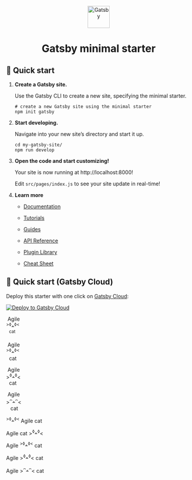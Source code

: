 <p align="center">
  <a href="https://www.gatsbyjs.com/?utm_source=starter&utm_medium=readme&utm_campaign=minimal-starter">
    <img alt="Gatsby" src="https://www.gatsbyjs.com/Gatsby-Monogram.svg" width="60" />
  </a>
</p>
<h1 align="center">
  Gatsby minimal starter
</h1>

## 🚀 Quick start

1.  **Create a Gatsby site.**

    Use the Gatsby CLI to create a new site, specifying the minimal starter.

    ```shell
    # create a new Gatsby site using the minimal starter
    npm init gatsby
    ```

2.  **Start developing.**

    Navigate into your new site’s directory and start it up.

    ```shell
    cd my-gatsby-site/
    npm run develop
    ```

3.  **Open the code and start customizing!**

    Your site is now running at http://localhost:8000!

    Edit `src/pages/index.js` to see your site update in real-time!

4.  **Learn more**

    - [Documentation](https://www.gatsbyjs.com/docs/?utm_source=starter&utm_medium=readme&utm_campaign=minimal-starter)

    - [Tutorials](https://www.gatsbyjs.com/tutorial/?utm_source=starter&utm_medium=readme&utm_campaign=minimal-starter)

    - [Guides](https://www.gatsbyjs.com/tutorial/?utm_source=starter&utm_medium=readme&utm_campaign=minimal-starter)

    - [API Reference](https://www.gatsbyjs.com/docs/api-reference/?utm_source=starter&utm_medium=readme&utm_campaign=minimal-starter)

    - [Plugin Library](https://www.gatsbyjs.com/plugins?utm_source=starter&utm_medium=readme&utm_campaign=minimal-starter)

    - [Cheat Sheet](https://www.gatsbyjs.com/docs/cheat-sheet/?utm_source=starter&utm_medium=readme&utm_campaign=minimal-starter)

## 🚀 Quick start (Gatsby Cloud)

Deploy this starter with one click on [Gatsby Cloud](https://www.gatsbyjs.com/cloud/):

[<img src="https://www.gatsbyjs.com/deploynow.svg" alt="Deploy to Gatsby Cloud">](https://www.gatsbyjs.com/dashboard/deploynow?url=https://github.com/gatsbyjs/gatsby-starter-minimal)

&nbsp;Agile<br><sup>></sup><sup>◊</sup>﬩<sup>◊</sup><sup><</sup><br>&nbsp;&nbsp;<sup>cat</sup>
  
&nbsp;Agile<br><sup>></sup><sup>◊</sup>﬩<sup>◊</sup><sup><</sup><br>&nbsp;&nbsp;cat</div>
  
&nbsp;Agile<br>><sup>◊</sup>﬩<sup>◊</sup><<br>&nbsp;&nbsp;cat</div>

&nbsp;Agile<br>><sup>ᴖ</sup>﬩<sup>ᴖ</sup><<br>&nbsp;&nbsp;&nbsp;cat</div>
  
  
<sup>></sup><sup>◊</sup>﬩<sup>◊</sup><sup><</sup>&nbsp;Agile cat
  
Agile cat ><sup>◊</sup>﬩<sup>◊</sup><
  
Agile <sup>></sup><sup>◊</sup>﬩<sup>◊</sup><sup><</sup>&nbsp;cat

Agile ><sup>◊</sup>﬩<sup>◊</sup><&nbsp;cat

Agile ><sup>ᴖ</sup>﬩<sup>ᴖ</sup><&nbsp;cat</div>
